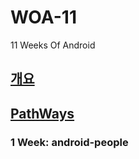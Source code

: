 # WOA-11
11 Weeks Of Android

## [개요](https://developer.android.com/11weeksofandroid)
## [PathWays](https://developer.android.com/courses/topics/android-11-weeks)

### 1 Week: android-people
